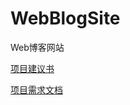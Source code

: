 # WebBlogSite
Web博客网站

[项目建议书](https://github.com/silho/WebBlogSite/wiki/%E9%A1%B9%E7%9B%AE%E5%BB%BA%E8%AE%AE%E4%B9%A6)

[项目需求文档](https://github.com/silho/WebBlogSite/wiki/%E9%A1%B9%E7%9B%AE%E9%9C%80%E6%B1%82%E6%96%87%E6%A1%A3)
